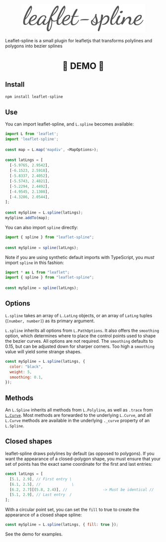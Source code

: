 <p align="center">
  <img src="./spline.png" width="400px">
</p>

Leaflet-spline is a small plugin for leafletjs that transforms polylines and polygons into bezier splines

<h1 align="center">👀 DEMO 👀</h1>

## Install

`npm install leaflet-spline`

## Use

You can import leaflet-spline, and `L.spline` becomes available:

```js
import L from 'leaflet';
import 'leaflet-spline';

const map = L.map('mapdiv', <MapOptions>);

const latLngs = [
  [-5.9765, 2.9542],
  [-6.1523, 2.5918],
  [-5.8337, 2.4052],
  [-5.5743, 2.4821],
  [-5.2294, 2.4492],
  [-4.9545, 2.1308],
  [-4.3286, 2.0544],
];

const mySpline = L.spline(latLngs);
mySpline.addTo(map);
```

You can also import `spline` directly:

```js
import { spline } from "leaflet-spline";

const mySpline = spline(latLngs);
```

Note if you are using synthetic default imports with TypeScript, you _must_ import `spline` in this fashion:

```js
import * as L from "leaflet";
import { spline } from "leaflet-spline";

const mySpline = spline(latLngs);
```

## Options

`L.spline` takes an array of `L.LatLng` objects, or an array of `LatLng` tuples (`[number, number]`) as its primary argument.

`L.spline` inherits all options from `L.PathOptions`. It also offers the `smoothing` option, which determines where to place the control points used to shape the bezier curves. All options are not required. The `smoothing` defaults to 0.15, but can be adjusted down for sharper corners. Too high a `smoothing` value will yield some strange shapes.

```js
const mySpline = L.spline(latLngs, {
  color: "black",
  weight: 5,
  smoothing: 0.1,
});
```

## Methods

An `L.Spline` inherits all methods from `L.Polyline`, as well as `.trace` from [`L.Curve`](https://github.com/elfalem/Leaflet.curve#api). Most methods are forwarded to the underlying `L.Curve`, and all `L.Curve` methods are available in the underlying `._curve` property of an `L.Spline`.

## Closed shapes

leaflet-spline draws polylines by default (as opposed to polygons). If you want the appearance of a closed-polygon shape, you must ensure that your set of points has the exact same coordinate for the first and last entries:

```js
const latLngs = [
  [5.1, 2.9], // First entry \
  [6.1, 2.5], //              \
  [6.2, 2.7][(5.8, 2.4)], //                -> Must be identical //              /
  [5.1, 2.9], // Last entry  /
];
```

With a circular point set, you can set the `fill` to true to create the appearance of a closed shape spline:

```js
const mySpline = L.spline(latLngs, { fill: true });
```

See the demo for examples.
